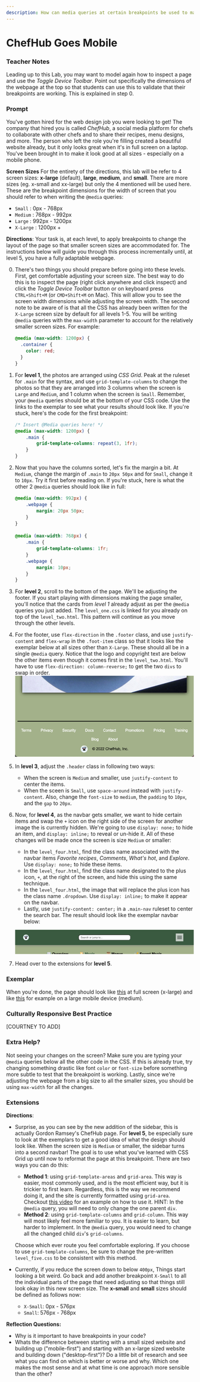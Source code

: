 ```yaml
---
description: How can media queries at certain breakpoints be used to make for a responsive webpage?
---
```


# ChefHub Goes Mobile

### Teacher Notes

Leading up to this Lab, you may want to model again how to inspect a page and use the _Toggle Device Toolbar_. Point out specifically the dimensions of the webpage at the top so that students can use this to validate that their breakpoints are working. This is explained in step 0. 

### Prompt

You've gotten hired for the web design job you were looking to get! The company that hired you is called _ChefHub_, a social media platform for chefs to collaborate with other chefs and to share their recipes, menu designs, and more. The person who left the role you're filling created a beautiful website already, but it only looks great when it's in full screen on a laptop. You've been brought in to make it look good at all sizes - especially on a mobile phone.

**Screen Sizes**
For the entirety of the directions, this lab will be refer to 4 screen sizes: **x-large** (default), **large**, **medium**, and **small**. There are more sizes (eg. x-small and xx-large) but only the 4 mentioned will be used here. These are the breakpoint dimensions for the width of screen that you should refer to when writing the `@media` queries:

- `Small` : 0px - 768px
- `Medium` : 768px - 992px
- `Large` : 992px - 1200px
- `X-Large` : 1200px +

**Directions**: Your task is, at each level, to apply breakpoints to change the layout of the page so that smaller screen sizes are accommodated for. The instructions below will guide you through this process incrementally until, at level 5, you have a fully adaptable webpage.

0. There's two things you should prepare before going into these levels. First, get comfortable adjusting your screen size. The best way to do this is to inspect the page (right click anywhere and click inspect) and click the _Toggle Device Toolbar_ button or on keyboard press `CTRL+Shift+M` (or `CMD+Shift+M` on Mac). This will allow you to see the screen width dimensions while adjusting the screen width. The second note to be aware of is that all the CSS has already been written for the `X-Large` screen size by default for all levels 1-5. You will be writing `@media` queries with the `max-width` parameter to account for the relatively smaller screen sizes. For example:

   ```css
   @media (max-width: 1200px) {
     .container {
       color: red;
     }
   }
   ```

1. For **level 1**, the photos are arranged using _CSS Grid_. Peak at the ruleset for `.main` for the syntax, and use `grid-template-columns` to change the photos so that they are arranged into 3 columns when the screen is `Large` and `Medium`, and 1 column when the screen is `Small`. Remember, your `@media` queries should be at the bottom of your CSS code. Use the links to the exemplar to see what your results should look like. If you're stuck, here's the code for the first breakpoint:
    ```css
    /* Insert @Media queries here! */
    @media (max-width: 1200px) {
        .main {
            grid-template-columns: repeat(3, 1fr);
        }
    }
    ```

2. Now that you have the columns sorted, let's fix the margin a bit. At `Medium`, change the margin of `.main` to `20px 50px` and for `Small`, change it to `10px`. Try it first before reading on. If you're stuck, here is what the other 2 `@media` queries should look like in full:
    ```css
    @media (max-width: 992px) {
        .webpage {
            margin: 20px 50px;
        }
    }

    @media (max-width: 768px) {
        .main {
            grid-template-columns: 1fr;
        }  
        .webpage {
            margin: 10px; 
        }
    }
    ```

3. For **level 2**, scroll to the bottom of the page. We'll be adjusting the footer. If you start playing with dimensions making the page smaller, you'll notice that the cards from _level 1_ already adjust as per the `@media` queries you just added. The `level_one.css` is linked for you already on top of the `level_two.html`. This pattern will continue as you move through the other levels. 

4. For the footer, use `flex-direction` in the `.footer` class, and use `justify-content` and `flex-wrap` in the `.foot-item` class so that it looks like the exemplar below at all sizes other than `X-Large`. These should all be in a single `@media` query.  Notice that the logo and copyright text are below the other items even though it comes first in the `level_two.html`. You'll have to use `flex-direction: column-reverse;` to get the two `divs` to swap in order. 
    ![Level 2 Exemplar Small](U1LAB5.1-Starter/level2/exemplar/level2-sm.png)

5. In **level 3**, adjust the `.header` class in following two ways:
    - When the screen is `Medium` and smaller, use `justify-content` to center the items.
    - When the sceen is `Small`, use `space-around` instead with `justify-content`. Also, change the `font-size` to `medium`, the `padding` to `10px`, and the `gap` to `20px`.

6. Now, for **level 4**, as the navbar gets smaller, we want to hide certain items and swap the `+` icon on the right side of the screen for another image the is currently hidden. We're going to use `display: none;` to hide an item, and `display: inline;` to reveal or un-hide it. All of these changes will be made once the screen is size `Medium` or smaller:
    - In the `level_four.html`, find the class name associated with the navbar items _Favorite recipes_, _Comments_, _What's hot_, and _Explore_. Use `display: none;` to hide these items. 
    - In the `level_four.html`, find the class name designated to the plus icon, `+`, at the right of the screen, and hide this using the same technique.
    - In the `level_four.html`, the image that will replace the plus icon has the class name `.dropdown`. Use `display: inline;` to make it appear on the navbar. 
    - Lastly, use `justify-content: center;` in a `.main-nav` ruleset to center the search bar. The result should look like the exemplar navbar below:

    ![Level 4 Exemplar Small](U1LAB5.1-Starter/level4/exemplar/level4-sm.png)

7. Head over to the extensions for **level 5**.

### Exemplar

When you're done, the page should look like [this](U1LAB5.1-Starter/level5/exemplar/level5-lg.png) at full screen (x-large) and like [this](U1LAB5.1-Starter/level5/exemplar/level5-sm.png) for example on a large mobile device (medium).

### Culturally Responsive Best Practice

[COURTNEY TO ADD]

### Extra Help?

Not seeing your changes on the screen? Make sure you are typing your `@media` queries below all the other code in the CSS. If this is already true, try changing something drastic like font `color` or `font-size` before something more subtle to test that the breakpoint is working. Lastly, since we're adjusting the webpage from a big size to all the smaller sizes, you should be using `max-width` for all the changes.

### Extensions

**Directions**:

- Surprise, as you can see by the new addition of the sidebar, this is actually Gordon Ramsey's ChefHub page. For **level 5**, be especially sure to look at the exemplars to get a good idea of what the design should look like. When the screen size is `Medium` or smaller, the sidebar turns into a second navbar! The goal is to use what you've learned with CSS Grid up until now to reformat the page at this breakpoint. There are two ways you can do this:
    - **Method 1**: using `grid-template-areas` and `grid-area`. This way is easier, most commonly used, and is the most efficient way, but it is trickier to first learn. Regardless, this is the way we recommend doing it, and the site is currently formatted using `grid-area`. Checkout [this video](https://youtu.be/qTGbWfEEnKI?t=319) for an example on how to use it. HINT: In the `@media` query, you will need to only change the one parent `div`.
    - **Method 2**: using `grid-template-columns` and `grid-column`. This way will most likely feel more familiar to you. It is easier to learn, but harder to implement. In the `@media` query, you would need to change all the changed child `div`'s `grid-columns`.

    Choose which ever route you feel comfortable exploring. If you choose to use `grid-template-columns`, be sure to change the pre-written `level_five.css` to be consistent with this method. 

- Currently, if you reduce the screen down to below `400px`, Things start looking a bit weird. Go back and add another breakpoint `X-Small` to all the individual parts of the page that need adjusting so that things still look okay in this new screen size. The **x-small** and **small** sizes should be defined as follows now:
    - `X-Small`: 0px - 576px
    - `Small`: 576px - 768px

**Reflection Questions:**

- Why is it important to have breakpoints in your code?
- Whats the difference between starting with a small sized website and building up ("mobile-first") and starting with an x-large sized website and building down ("desktop-first")? Do a little bit of research and see what you can find on which is better or worse and why. Which one makes the most sense and at what time is one approach more sensible than the other?
